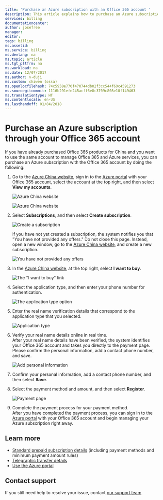 ```yaml
---
title: 'Purchase an Azure subscription with an Office 365 account '
description: This article explains how to purchase an Azure subscription with an Office 365 account.
services: billing
documentationcenter: 
author: josefree
manager: 
editor: 
tags: billing
ms.assetid: 
ms.service: billing
ms.devlang: na
ms.topic: article
ms.tgt_pltfrm: na
ms.workload: na
ms.date: 12/07/2017
ms.author: v-duji
ms.custom: chiwen (ossa)
ms.openlocfilehash: 74c5958e770f470744db02f3cc544f60c4591273
ms.sourcegitcommit: 1116b291efe245acff6e8c3709c808e10f149463
ms.translationtype: HT
ms.contentlocale: en-US
ms.lasthandoff: 01/04/2018
---
```

# <a name="sign-up-for-an-azure-subscription-with-your-office-365-account"></a>Purchase an Azure subscription through your Office 365 account
If you have already purchased Office 365 products for China and you want to use the same account to manage Office 365 and Azure services, you can purchase an Azure subscription with the Office 365 account by doing the following:

1. Go to the [Azure China website](https://www.azure.cn), sign in to the [Azure portal](https://portal.azure.cn) with your Office 365 account, select the account at the top right, and then select **View my accounts**.

   ![Azure China website](./media/billing-use-existing-office-365-account-azure-subscription/azure-china-marketing-portal.png)

   ![Azure China website](./media/billing-use-existing-office-365-account-azure-subscription/azure-china-ibiza-portal.png)

2. Select **Subscriptions**, and then select **Create subscription**.  

   ![Create a subscription](./media/billing-use-existing-office-365-account-azure-subscription/azure-china-ibiza-portal-new-subscription.png)

    If you have not yet created a subscription, the system notifies you that "You have not provided any offers." Do not close this page. Instead, open a new window, go to the [Azure China website](https://www.azure.cn), and create a new subscription.

   ![You have not provided any offers](./media/billing-use-existing-office-365-account-azure-subscription/azure-china-screenshot.png)
 
3. In the [Azure China website](https://www.azure.cn), at the top right, select **I want to buy**.

   ![The "I want to buy" link](./media/billing-use-existing-office-365-account-azure-subscription/azure-china-pia.png)

4. Select the application type, and then enter your phone number for authentication.

   ![The application type option](./media/billing-use-existing-office-365-account-azure-subscription/azure-china-pia-entrance.png)
 
5. Enter the real name verification details that correspond to the application type that you selected.

    ![Application type](./media/billing-use-existing-office-365-account-azure-subscription/apply-types.png)   

6. Verify your real name details online in real time.  
    After your real name details have been verified, the system identifies your Office 365 account and takes you directly to the payment page. Please confirm the personal information, add a contact phone number, and save. 

    ![Add personal information](./media/billing-use-existing-office-365-account-azure-subscription/azure-china-purchase-contact.png)

7. Confirm your personal information, add a contact phone number, and then select **Save**.

8. Select the payment method and amount, and then select **Register**.

    ![Payment page](./media/billing-use-existing-office-365-account-azure-subscription/azure-china-purchase-payment-info.png) 

9. Complete the payment process for your payment method.  
    After you have completed the payment process, you can sign in to the [Azure portal](https://portal.azure.cn) with your Office 365 account and begin managing your Azure subscription right away.


## <a name="know-more"></a>Learn more
- [Standard prepaid subscription details](https://www.azure.cn/zh-cn/offers/ms-mc-arz-33p/) (including payment methods and minimum payment amount rules)
- [Telegraphic transfer details](billing-pay-for-subscription-via-wire-transfer.md)
- [Use the Azure portal](https://school.azure.cn/courses/48) 

## <a name="need-help-contact-support"></a>Contact support
If you still need help to resolve your issue, contact [our support team](https://www.azure.cn/support/contact/).
